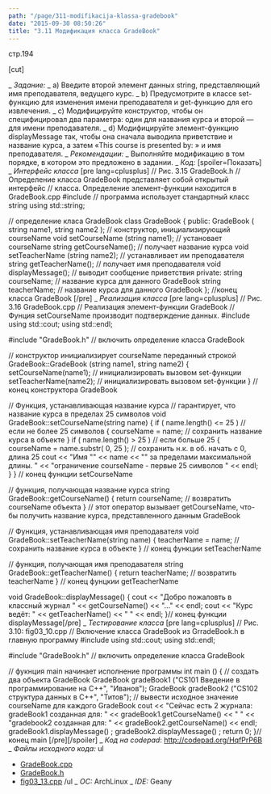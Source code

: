 ```yaml
---
path: "/page/311-modifikacija-klassa-gradebook"
date: "2015-09-30 08:50:26"
title: "3.11 Модификация класса GradeBook"
---
```

стр.194

[cut]

_  *Задание:*
_ a) Введите второй элемент данных string, представляющий имя преподавателя, 
ведущего курс. 
_ b) Предусмотрите в классе set-функцию для изменения имени преподавателя 
и get-функцию для его извлечения. 
_ c) Модифицируйте конструктор, чтобы он специфицировал два параметра: один 
для названия курса и второй — для имени преподавателя. 
_ d) Модифицируйте элемент-функцию displayMessage так, чтобы она сначала 
выводила приветствие и название курса, а затем «This course is presented by: » 
и имя преподавателя.
_  *Рекомендации:*
_ Выполняйте модификацию в том порядке, в котором это предложено в задании.
_  *Код:*
[spoiler=Показать]
_  *Интерфейс класса*
[pre lang=cplusplus]
// Рис. 3.15 GradeBook.h
// Определение класса GradeBook представляет собой открытый интерфейс
// класса. Определение элемент-функции находится в GradeBook.cpp
#include <string> // программа использует стандартный класс string
using std::string;

// определение класа GradeBook
class GradeBook
{
public:
	GradeBook ( string name1, string name2 ); // конструктор, инициализирующий courseName
	void setCourseName (string name1); // установает courseName
	string getCourseName(); // получает название курса
	void setTeacherName (string name2); // устанавливает им преподавателя
	string getTeacherName(); // получает имя преподавателя
	void displayMessage(); // выводит сообщение приветствия
	private:
		string courseName; //  название курса для данного GradeBook
		string teacherName; //  название курса для данного GradeBook
};	//конец класса GradeBook
[/pre]
_  *Реализация класса*
[pre lang=cplusplus]
// Рис. 3.16 GradeBook.cpp
// Реализация элемент-функции GradeBook
// Фунция setCourseName производит подтверждение данных.
#include <iostream>
using std::cout;
using std::endl;

#include "GradeBook.h" // включить определение класса GradeBook

// конструктор инициализирует courseName переданный строкой
GradeBook::GradeBook (string name1, string name2)
{
	setCourseName(name1); // инициализировать вызовом set-функции
	setTeacherName(name2); // инициализировать вызовом set-функции
} // конец конструктора GradeBook

// Функция, устанавливающая название курса
// гарантирует, что название курса в пределах 25 символов
void GradeBook::setCourseName(string name)
	{
		if ( name.length() <= 25 ) // если не более 25 символов
		{
			courseName = name; // сохранить название курса в объекте
		}
		if ( name.length() > 25 ) // если больше 25
		{
			courseName = name.substr( 0, 25 ); // сохранить н.к. в об. начать с 0, длина 25
			cout << "Имя "" << name << "" за пределами максимальной длины.
"
			<< "ограничение courseName - первые 25 символов
" << endl;
		}
	} // конец функции setCourseName

// функция, получающая название курса
string GradeBook::getCourseName()
	{
		return courseName; // возвратить courseName объекта
	}
// этот оператор вызывает getCourseName, что-бы получить название курса, представленного данным GradeBook

// Функция, устанавливающая имя преподавателя
void GradeBook::setTeacherName(string name)
	{
		teacherName = name; // сохранить название курса в объекте
	} // конец функции setTeacherName

// функция, получающая имя преподавателя
string GradeBook::getTeacherName()
	{
		return teacherName; // возвратить teacherName
	} // конец фунцкии getTeacherName

void GradeBook::displayMessage()
	{
		cout << "Добро пожаловть в классный журнал 
" << getCourseName() << "..." << endl;
		cout << "Курс ведёт: 
" << getTeacherName() << "
" << endl;
	}// конец функции displayMessage[/pre]
_  *Тестирование класса*
[pre lang=cplusplus]
// Рис. 3.10: fig03_10.cpp
// Включение класса GradeBook из GrradeBook.h в главную программу
#include <iostream>
using std::cout;
using std::endl;

#include "GradeBook.h" // включить определение класса GradeBook


// фукнция main начинает исполнение программы
int main ()
	{
	// создать два объекта GradeBook
	GradeBook gradeBook1 ("CS101 Введение в программирование на C++", "Иванов");
	GradeBook gradeBook2 ("CS102 структура данных в C++", "Титов");
	// вывести исходное значение courseName для каждого GradeBook
	cout << "Сейчас есть 2 журнала:
gradeBook1 созданная для: " << gradeBook1.getCourseName() << "
" << "gradebook2 созданная для: " << gradeBook2.getCourseName() << endl;
	gradeBook1.displayMessage() ;
	gradeBook2.displayMessage() ;
	return 0;
	}// конец main
[/pre][/spoiler]
_  *Код на codepad*: http://codepad.org/HqfPrP6B
_  *Файлы исходного кода:* 
ul
* <a href="http://stud.ashcherbakov.ru/uploads/_pages/13/GradeBook.cpp">GradeBook.cpp</a>
* <a href="http://stud.ashcherbakov.ru/uploads/_pages/13/GradeBook.h">GradeBook.h</a>
* <a href="http://stud.ashcherbakov.ru/uploads/_pages/13/fig03_13.cpp">fig03_13.cpp</a>
/ul
_  *ОС:* ArchLinux
_  *IDE:* Geany